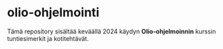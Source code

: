 # olio-ohjelmointi

Tämä repository sisältää keväällä 2024 käydyn **Olio-ohjelmoinnin** kurssin tuntiesimerkit ja kotitehtävät.